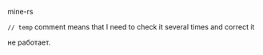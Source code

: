 mine-rs

`// temp` comment means that I need to check it several times and correct it

не работает.
